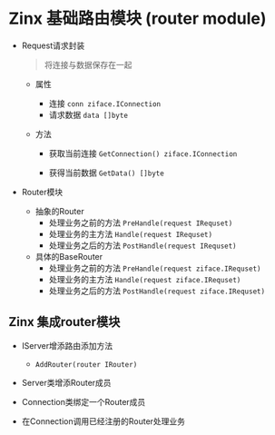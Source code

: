 # Zinx 基础路由模块 (router module)

- Request请求封装

  > 将连接与数据保存在一起

  - 属性
    - 连接 `conn ziface.IConnection`
    - 请求数据 `data []byte`

  - 方法

    - 获取当前连接 `GetConnection() ziface.IConnection`

    - 获得当前数据 `GetData() []byte`

      

- Router模块
  - 抽象的Router
    - 处理业务之前的方法 `PreHandle(request IRequset)`
    - 处理业务的主方法 `Handle(request IRequset)`
    - 处理业务之后的方法 `PostHandle(request IRequset)`
  - 具体的BaseRouter
    - 处理业务之前的方法 `PreHandle(request ziface.IRequset)`
    - 处理业务的主方法 `Handle(request ziface.IRequset)`
    - 处理业务之后的方法 `PostHandle(request ziface.IRequset)`

## Zinx 集成router模块

- IServer增添路由添加方法
  - `AddRouter(router IRouter)`
- Server类增添Router成员

- Connection类绑定一个Router成员

- 在Connection调用已经注册的Router处理业务
